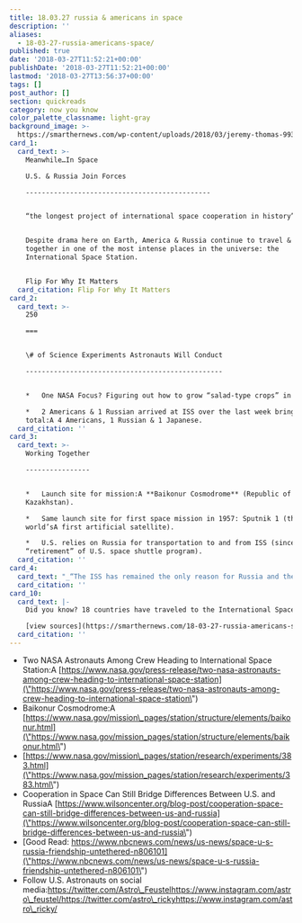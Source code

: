 ```yaml
---
title: 18.03.27 russia & americans in space
description: ''
aliases:
  - 18-03-27-russia-americans-space/
published: true
date: '2018-03-27T11:52:21+00:00'
publishDate: '2018-03-27T11:52:21+00:00'
lastmod: '2018-03-27T13:56:37+00:00'
tags: []
post_author: []
section: quickreads
category: now you know
color_palette_classname: light-gray
background_image: >-
  https://smarthernews.com/wp-content/uploads/2018/03/jeremy-thomas-99326-unsplash-scaled.jpg
card_1:
  card_text: >-
    Meanwhile…In Space  

    U.S. & Russia Join Forces

    ----------------------------------------------


    “the longest project of international space cooperation in history”


    Despite drama here on Earth, America & Russia continue to travel & work
    together in one of the most intense places in the universe: the
    International Space Station.


    Flip For Why It Matters
  card_citation: Flip For Why It Matters
card_2:
  card_text: >-
    250

    ===


    \# of Science Experiments Astronauts Will Conduct

    -------------------------------------------------


    *   One NASA Focus? Figuring out how to grow “salad-type crops” in space.

    *   2 Americans & 1 Russian arrived at ISS over the last week bringing crew
    total:A 4 Americans, 1 Russian & 1 Japanese.
  card_citation: ''
card_3:
  card_text: >-
    Working Together

    ----------------


    *   Launch site for mission:A **Baikonur Cosmodrome** (Republic of
    Kazakhstan).

    *   Same launch site for first space mission in 1957: Sputnik 1 (the
    world’sA first artificial satellite).

    *   U.S. relies on Russia for transportation to and from ISS (since
    “retirement” of U.S. space shuttle program).
  card_citation: ''
card_4:
  card_text: "_“The ISS has remained the only reason for Russia and the United States to cooperate, and currently the stationa\x19s operation is expected to terminate in 2024. The question is whether there is any prospect of a U.S.-Russia partnership in space after that time.”  \n_  \nPavel Luzin, Russian Professor  \nAugust 29, 2017"
  card_citation: ''
card_10:
  card_text: |-
    Did you know? 18 countries have traveled to the International Space Station.

    [view sources](https://smarthernews.com/18-03-27-russia-americans-space/)
  card_citation: ''
---
```

*   Two NASA Astronauts Among Crew Heading to International Space Station:A [https://www.nasa.gov/press-release/two-nasa-astronauts-among-crew-heading-to-international-space-station](\"https://www.nasa.gov/press-release/two-nasa-astronauts-among-crew-heading-to-international-space-station\")
*   Baikonur Cosmodrome:A [https://www.nasa.gov/mission\_pages/station/structure/elements/baikonur.html](\"https://www.nasa.gov/mission_pages/station/structure/elements/baikonur.html\")
*   [https://www.nasa.gov/mission\_pages/station/research/experiments/383.html](\"https://www.nasa.gov/mission_pages/station/research/experiments/383.html\")
*   Cooperation in Space Can Still Bridge Differences Between U.S. and RussiaA [https://www.wilsoncenter.org/blog-post/cooperation-space-can-still-bridge-differences-between-us-and-russia](\"https://www.wilsoncenter.org/blog-post/cooperation-space-can-still-bridge-differences-between-us-and-russia\")
*   [Good Read: https://www.nbcnews.com/news/us-news/space-u-s-russia-friendship-untethered-n806101](\"https://www.nbcnews.com/news/us-news/space-u-s-russia-friendship-untethered-n806101\")
*   Follow U.S. Astronauts on social media:https://twitter.com/Astro\_Feustelhttps://www.instagram.com/astro\_feustel/https://twitter.com/astro\_rickyhttps://www.instagram.com/astro\_ricky/